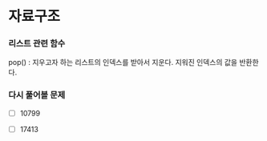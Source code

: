 # 자료구조

### 리스트 관련 함수

pop() : 지우고자 하는 리스트의 인덱스를 받아서 지운다. 지워진 인덱스의 값을 반환한다.

### 다시 풀어볼 문제

- [ ] 10799
- [ ] 17413

